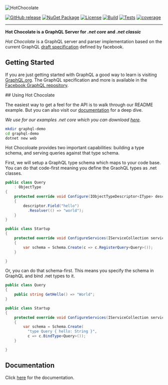 ![HotChocolate](https://cdn.rawgit.com/ChilliCream/hotchocolate-logo/master/img/hotchocolate-banner-light.svg)

[![GitHub release](https://img.shields.io/github/release/chillicream/HotChocolate.svg)](https://github.com/ChilliCream/hotchocolate/releases) [![NuGet Package](https://img.shields.io/nuget/v/hotchocolate.svg)](https://www.nuget.org/packages/HotChocolate/) [![License](https://img.shields.io/github/license/ChilliCream/hotchocolate.svg)](https://github.com/ChilliCream/hotchocolate/releases) [![Build](https://img.shields.io/appveyor/ci/rstaib/prometheus/master.svg)](https://ci.appveyor.com/project/rstaib/prometheus) [![Tests](https://img.shields.io/appveyor/tests/rstaib/prometheus/master.svg)](https://ci.appveyor.com/project/rstaib/prometheus) [![coverage](https://img.shields.io/coveralls/ChilliCream/prometheus.svg)](https://coveralls.io/github/ChilliCream/prometheus?branch=master)

---

**Hot Chocolate is a GraphQL Server for _.net core_ and _.net classic_**

_Hot Chocolate_ is a GraphQL server and parser implementation based on the current GraphQL [draft specification](http://facebook.github.io/graphql/draft/) defined by facebook.

## Getting Started

If you are just getting started with GraphQL a good way to learn is visiting [GraphQL.org](https://graphql.org).
The GraphQL specification and more is available in the [Facebook GraphQL repository](https://github.com/facebook/graphql).

## Using Hot Chocolate

The easiest way to get a feel for the API is to walk through our README example. But you can also visit our [documentation](http://hotchocolate.io) for a deep dive.

_We use for our examples .net core which you can download [here](https://dot.net)._

```bash
mkdir graphql-demo
cd graphql-demo
dotnet new web
```

Hot Chocoloate provides two important capabilities: building a type schema, and serving queries against that type schema.

First, we will setup a GraphQL type schema which maps to your code base.
You can do that code-first meaning you define the GraohQL types as .net classes.

```csharp
public class Query
    : ObjectType
{
    protected override void Configure(IObjectTypeDescriptor<IType> descriptor)
    {
        descriptor.Field("hello")
          .Resolver(() => "world");
    }
}

public class Startup 
{
    protected override void ConfigureServices(IServiceCollection services)
    {
        var schema = Schema.Create(c => c.RegisterQuery<Query>()); 
    }

}
```

Or, you can do that schema-first. This means you specify the schema in GraphQL and bind .net types to it.

```csharp
public class Query 
{
    public string GetHello() => "World";
}

public class Startup 
{
    protected override void ConfigureServices(IServiceCollection services)
    {
        var schema = Schema.Create(
          "type Query { hello: String }",
          c => c.BindType<Query>());
    }

}
```

## Documentation

Click [here](http://hotchocolate.io) for the documentation.
